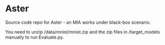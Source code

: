 # Aster
Source code repo for Aster - an MIA works under black-box scenario.

You need to unzip /data/mnist/mnist.zip and the zip files in /target_models manually to run Evaluate.py.

